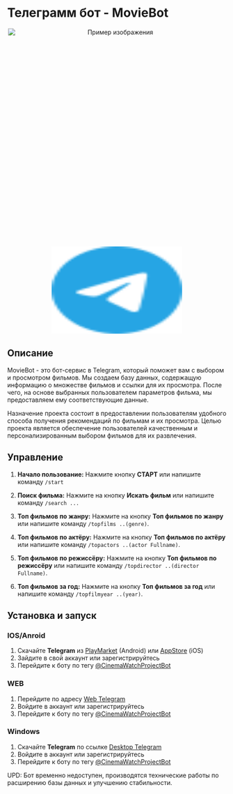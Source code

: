 # Телеграмм бот - MovieBot


<div style="text-align:center;">
  <img src="PROJECT/avatar.jpg" alt="Пример изображения" width="500" height="500" style="display:block; margin:auto;">
   
  <a href="https://t.me/CinemaNovikovPrepelitsaBot">
    <img src="PROJECT/telegram-color.svg" alt="TelegramBot" width="300" height="200">
  </a>
</div>


## Описание

MovieBot - это бот-сервис в Telegram, который поможет вам с выбором и просмотром фильмов. Мы создаем базу данных, содержащую информацию о множестве фильмов и ссылки для их просмотра. После чего, на основе выбранных пользователем параметров фильма, мы предоставляем ему соответствующие данные.

Назначение проекта состоит в предоставлении пользователям удобного способа получения рекомендаций по фильмам и их просмотра. Целью проекта является обеспечение пользователей качественным и персонализированным выбором фильмов для их развлечения.

## Управление

1. **Начало пользование:** Нажмите кнопку **СТАРТ** или напишите команду `/start`

2. **Поиск фильма:** Нажмите на кнопку **Искать фильм** или напишите команду `/search ...`

3. **Топ фильмов по жанру:** Нажмите на кнопку **Топ фильмов по жанру** или напишите команду `/topfilms ..(genre)`.

4. **Топ фильмов по актёру:** Нажмите на кнопку **Топ фильмов по актёру** или напишите команду `/topactors ..(actor Fullname)`.

5. **Топ фильмов по режиссёру:** Нажмите на кнопку **Топ фильмов по режиссёру** или напишите команду `/topdirector ..(director Fullname)`.
   
6. **Топ фильмов за год:** Нажмите на кнопку **Топ фильмов за год** или напишите команду `/topfilmyear ..(year)`.

## Установка и запуск

### IOS/Anroid
  1. Скачайте **Telegram** из [PlayMarket](https://play.google.com/store/apps/details?id=org.telegram.messenger&hl=ru&pli=1) (Android) или [AppStore](https://apps.apple.com/ru/app/telegram-messenger/id686449807) (iOS)
  2. Зайдите в свой аккаунт или зарегистрируйтесь
  3. Перейдите к боту по тегу [@CinemaWatchProjectBot](https://t.me/CinemaWatchProjectBot)
### WEB
  1. Перейдите по адресу [Web Telegram](https://web.telegram.org/a/)
  2. Войдите в аккаунт или зарегистрируйтесь
  3. Перейдите к боту по тегу [@CinemaWatchProjectBot](https://t.me/CinemaWatchProjectBot)
### Windows
  1. Скачайте **Telegram** по ссылке [Desktop Telegram](https://desktop.telegram.org/?setln=ru)
  2. Войдите в аккаунт или зарегистрируйтесь
  3. Перейдите к боту по тегу [@CinemaWatchProjectBot](https://t.me/CinemaWatchProjectBot)

UPD: Бот временно недоступен, производятся технические работы по расширению базы данных и улучшению стабильности.
